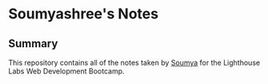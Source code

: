 # Soumyashree's Notes

## Summary

This repository contains all of the notes taken by [Soumya](https://github.com/samsarangi12/lighthouse-web-notes) for the Lighthouse Labs Web Development Bootcamp.